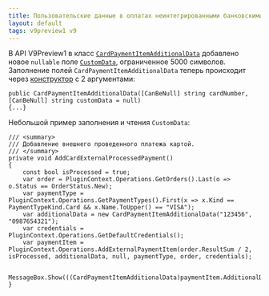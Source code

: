 ```yaml
---
title: Пользовательские данные в оплатах неинтегрированными банковскими картами
layout: default
tags: v9preview1 v9
---
```


В API V9Preview1 в класс
[`CardPaymentItemAdditionalData`](https://iiko.github.io/front.api.sdk/v9/html/T_Resto_Front_Api_Data_Payments_CardPaymentItemAdditionalData.htm)
добавлено новое `nullable` поле
[`CustomData`](https://iiko.github.io/front.api.sdk/v9/html/P_Resto_Front_Api_Data_Payments_CardPaymentItemAdditionalData_CustomData.htm),
ограниченное 5000 символов. Заполнение полей `CardPaymentItemAdditionalData` теперь происходит через
[конструктор](https://iiko.github.io/front.api.sdk/v9/html/M_Resto_Front_Api_Data_Payments_CardPaymentItemAdditionalData__ctor.htm)
с 2 аргументами:

```
public CardPaymentItemAdditionalData([CanBeNull] string cardNumber, [CanBeNull] string customData = null)
{...}
```

Небольшой пример заполнения и чтения `CustomData`:

```
/// <summary>
/// Добавление внешнего проведенного платежа картой.
/// </summary>
private void AddCardExternalProcessedPayment()
{
    const bool isProcessed = true;
    var order = PluginContext.Operations.GetOrders().Last(o => o.Status == OrderStatus.New);
    var paymentType = PluginContext.Operations.GetPaymentTypes().First(x => x.Kind == PaymentTypeKind.Card && x.Name.ToUpper() == "VISA");
    var additionalData = new CardPaymentItemAdditionalData("123456", "0987654321");
    var credentials = PluginContext.Operations.GetDefaultCredentials();
    var paymentItem = PluginContext.Operations.AddExternalPaymentItem(order.ResultSum / 2, isProcessed, additionalData, null, paymentType, order, credentials);

    MessageBox.Show(((CardPaymentItemAdditionalData)paymentItem.AdditionalData).CustomData);
}
```